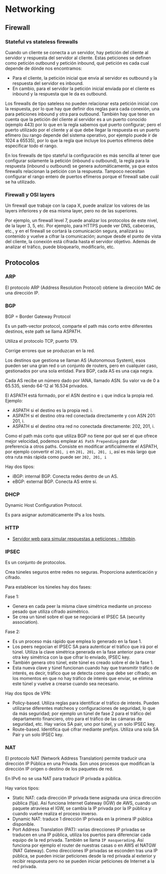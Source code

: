# Networking

## Firewall

### Stateful vs stateless firewalls

Cuando un cliente se conecta a un servidor, hay petición del cliente al servidor y respuesta del servidor al cliente. Estas peticiones se definen como petición outbound y petición inbound, qué petición es cada cual depende de dónde nos encontramos:

- Para el cliente, la petición inicial que envía al servidor es outbound y la respuesta del servidor es inbound.
- En cambio, para el servidor la petición inicial enviada por el cliente es inbound y la respuesta que le da es outbound.

Los firewalls de tipo sateless no pueden relacionar esta petición inicial con la respuesta, por lo que hay que definir dos reglas para cada conexión, una para peticiones inbound y otra para outbound. También hay que tener en cuenta que la petición del cliente al servidor es a un puerto conocido (ejemplo 443) por lo que en la regla sabemos qué puerto configurar; pero el puerto utilizado por el cliente y al que debe llegar la respuesta es un puerto efímero (su rango depende del sistema operativo, por ejemplo puede ir de 1024 a 65535), por lo que la regla que incluye los puertos efímeros debe especificar todo el rango.

En los firewalls de tipo stateful la configuración es más sencilla al tener que configurar solamente la petición (inbound u outbound), la regla para la respuesta (inbound u outbound) se genera automáticamente, ya que estos firewalls relacionan la petición con la respuesta. Tampoco necesitan configurar el rango entero de puertos efímeros porque el firewall sabe cuál se ha utilizado.

### Firewall y OSI layers

Un firewall que trabaje con la capa X, puede analizar los valores de las layers inferiores y de esa misma layer, pero no de las superiores.

Por ejemplo, un firewall level 7, puede analizar los protocolos de este nivel, de la layer 3, 5, etc. Por ejemplo, para HTTPS puede ver DNS, cabeceras, etc., y en el firewall se cortará la comunicación segura, analizará su contenido y vuelve a cifrar la comunicación; aunque desde el punto de vista del cliente, la conexión está cifrada hasta el servidor objetivo. Además de analizar el tráfico, puede bloquearlo, modificarlo, etc.

## Protocolos

### ARP

El protocolo ARP (Address Resolution Protocol) obtiene la dirección MAC de una dirección IP.

### BGP

BGP = Border Gateway Protocol

Es un path-vector protocol, comparte el path más corto entre diferentes destinos, este path se llama ASPATH.

Utiliza el protocolo TCP, puerto 179.

Corrige errores que se produzcan en la red.

Los destinos que gestiona se llaman AS (Autonomous System), esos pueden ser una gran red o un conjunto de routers, pero en cualquier caso, gestionados por una sola entidad. Para BGP, cada AS es una caja negra.

Cada AS recibe un número dado por IANA, llamado ASN. Su valor va de 0 a 65.535, siendo 64-12 al 16.534 privados.

El ASPATH está formado, por el ASN destino e `i` que indica la propia red. Ejemplo:

- ASPATH si el destino es la propia red: i.
- ASPATH si el destino otra red conectada directamente y con ASN 201: 201, i.
- ASPATH si el destino otra red no conectada directamente: 202, 201, i.

Como el path más corto que utiliza BGP no tiene por qué ser el que ofrece mejor velocidad, podemos emplear `AS Path Prepending` para dar preferencia a otros paths. Consiste en modificar artificialmente el ASPATH, por ejemplo convertir el `201, i` en `201, 201, 201, i`, así es más largo que otra ruta más rápida como puede ser `202, 201, i`

Hay dos tipos:

- iBGP: internal BGP. Conecta redes dentro de un AS.
- eBGP: external BGP. Conecta AS entre sí.

### DHCP

Dynamic Host Configuration Protocol.

Es para asignar automáticamente IPs a los hosts.

### HTTP

- [Servidor web para simular respuestas a peticiones - httpbin](https://httpbin.org/).

### IPSEC

Es un conjunto de protocolos.

Crea túneles seguros entre redes no seguras. Proporciona autenticación y cifrado.

Para establecer los túneles hay dos fases:

Fase 1:

- Genera en cada peer la misma clave simétrica mediante un proceso pesado que utiliza cifrado asimétrico.
- Se crea un túnel sobre el que se negociará el IPSEC SA (security association).

Fase 2:

- Es un proceso más rápido que emplea lo generado en la fase 1.
- Los peers negocian el IPSEC SA para autenticar el tráfico que irá por el túnel. Utiliza la clave simétrica generada en la fase anterior para crear otra key simétrica con la que cifrar lo enviado, IPSEC key.
- También genera otro túnel, este túnel es creado sobre el de la fase 1.
- Esta nueva clave y túnel funcionan cuando hay que transmitir tráfico de interés, es decir, tráfico que se detecta como que debe ser cifrado; en los momentos en que no hay tráfico de interés que enviar, se elimina este túnel y vuelve a crearse cuando sea necesario.

Hay dos tipos de VPN:

- Policy-based. Utiliza reglas para identificar el tráfico de interés. Pueden utilizarse diferentes matcheos y configuraciones de seguridad, lo que da más seguridad; por ejemplo un túnel de fase 2 para el tráfico del departamento financiero, otro para el tráfico de las cámaras de seguridad, etc. Hay varios SA pair, uno por túnel, y un solo IPSEC key.
- Route-based. Identifica qué cifrar mediante prefijos. Utiliza una sola SA Pair y un solo IPSEC key.

### NAT

El protocolo NAT (Network Address Translation) permite traducir una dirección IP Pública en una Privada. Son unos procesos que modifican la dirección IP origen o destino de los paquetes de red.

En IPv6 no se usa NAT para traducir IP privada a pública.

Hay varios tipos:

- Static NAT: cada dirección IP privada tiene asignada una única dirección pública (fija). Así funciona Internet Gateway (IGW) de AWS, cuando un paquete atraviesa el IGW, se cambia la IP privada por la IP pública y cuando vuelve realiza el proceso inverso.
- Dynamic NAT: traduce 1 dirección IP privada en la primera IP pública disponible.
- Port Address Translation (PAT): varias direcciones IP privadas se traducen en una IP pública, utiliza los puertos para diferenciar cada equipo de la red privada. También se llama `IP masquerading`. Así funciona por ejemplo el router de nuestras casas o en AWS el NATGW (NAT Gateway). Como direcciones IP privadas se esconden tras una IP pública, se pueden iniciar peticiones desde la red privada al exterior y recibir respuesta pero no se pueden iniciar peticiones de Internet a la red privada.
